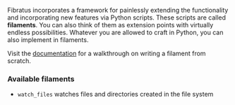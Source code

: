 Fibratus incorporates a framework for painlessly extending the functionality and incorporating new features via Python scripts. 
These scripts are called **filaments**. You can also think of them as extension points with virtually endless possibilities. 
Whatever you are allowed to craft in Python, you can also implement in filaments.

Visit the [documentation](https://www.fibratus.io/#/filaments/writing) for a walkthrough on writing a filament from scratch.

### Available filaments

- `watch_files` watches files and directories created in the file system
